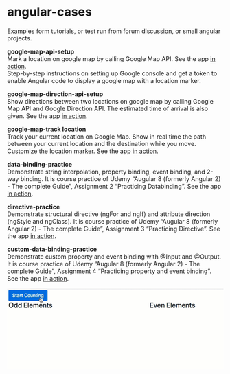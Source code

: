 # angular-cases
Examples form tutorials, or test run from forum discussion, or small angular projects.

**google-map-api-setup**\
Mark a location on google map by calling Google Map API. See the app [in action](https://map-api-setup.firebaseapp.com/).\
Step-by-step instructions on setting up Google console and get a token to enable Angular code to display a google map with a location marker.

**google-map-direction-api-setup**\
Show directions between two locations on google map by calling Google Map API and Google Direction API. The estimated time of arrival is also given. See the app [in action](https://map-direction-api-setup.firebaseapp.com/).

**google-map-track location**\
Track your current location on Google Map. Show in real time the path between your current location and the destination while you move. Customize the location marker. See the app [in action](https://map-track-location.firebaseapp.com/).

**data-binding-practice**\
Demonstrate string interpolation, property binding, event binding, and 2-way binding. It is course practice of Udemy “Augular 8 (formerly Angular 2) - The complete Guide”, Assignment 2 “Practicing Databinding”. See the app [in action](https://data-binding-practice.firebaseapp.com/).

**directive-practice**\
Demonstrate structural directive (ngFor and ngIf) and attribute direction (ngStyle and ngClass). It is course practice of Udemy “Augular 8 (formerly Angular 2) - The complete Guide”, Assignment 3 “Practicing Directive”. See the app [in action](https://directive-practice.firebaseapp.com/).

**custom-data-binding-practice**\
Demonstrate custom property and event binding with @Input and @Output. It is course practice of Udemy “Augular 8 (formerly Angular 2) - The complete Guide”, Assignment 4 “Practicing property and event binding”. See the app [in action](https://custom-databinding-practice.firebaseapp.com/).
<center><img src="custom-data-binding-practice/demo.gif" width="600px"></center>